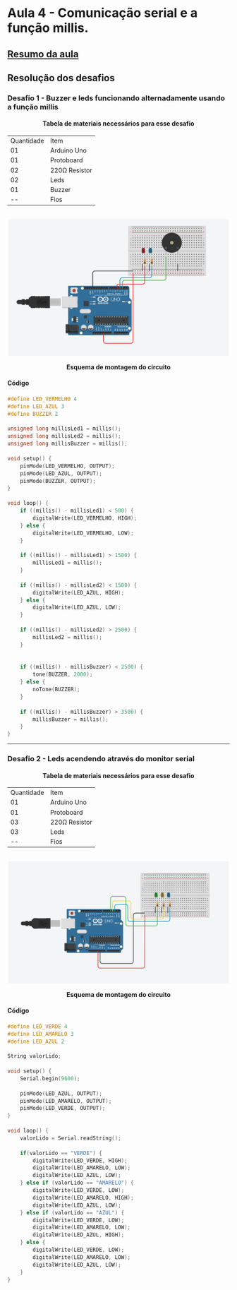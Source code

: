 <h1>Aula 4 - Comunicação serial e a função millis.</h1>

<a href="https://github.com/RAS-UFPB/Resumo-das-aulas-do-Grupo-de-Robotica/blob/main/Resumo%20aula%203"><h2>Resumo da aula</h2></a>

<h2>Resolução dos desafios</h2>

<h3>Desafio 1 - Buzzer e leds funcionando alternadamente usando a função millis</h3>

<div align='center'>
    <h4>Tabela de materiais necessários para esse desafio</h4>
    <table>
        <tr><td>Quantidade</td> <td>Item</td></tr>
        <tr><td>01</td> <td>Arduino Uno</td></tr>
        <tr><td>01</td> <td>Protoboard</td></tr>
        <tr><td>02</td> <td>220Ω Resistor</td></tr>
        <tr><td>02</td> <td>Leds</td></tr>
        <tr><td>01</td> <td>Buzzer</td></tr>
        <tr><td>--</td> <td>Fios</td></tr>
    </table>
</div>

<br>
<div align="center"><img src="./imgs/desafio%206.png" alt="" width="500px">
    <p><b>Esquema de montagem do circuito</b></p>
</div>

<h4>Código</h4>

```c++
#define LED_VERMELHO 4
#define LED_AZUL 3
#define BUZZER 2

unsigned long millisLed1 = millis();
unsigned long millisLed2 = millis();
unsigned long millisBuzzer = millis();

void setup() {
    pinMode(LED_VERMELHO, OUTPUT);
    pinMode(LED_AZUL, OUTPUT);
    pinMode(BUZZER, OUTPUT);
}

void loop() {
    if ((millis() - millisLed1) < 500) {
        digitalWrite(LED_VERMELHO, HIGH);
    } else {
        digitalWrite(LED_VERMELHO, LOW);
    }
  
    if ((millis() - millisLed1) > 1500) {
        millisLed1 = millis();
    }
  
    if ((millis() - millisLed2) < 1500) {
        digitalWrite(LED_AZUL, HIGH);
    } else {
        digitalWrite(LED_AZUL, LOW);
    }
  
    if ((millis() - millisLed2) > 2500) {
        millisLed2 = millis();
    }

  
    if ((millis() - millisBuzzer) < 2500) {
        tone(BUZZER, 2000);
    } else {
        noTone(BUZZER);
    }
  
    if ((millis() - millisBuzzer) > 3500) {
        millisBuzzer = millis();
    }
}

```

<hr>

<h3>Desafio 2 - Leds acendendo através do monitor serial</h3>

<div align='center'>
    <h4>Tabela de materiais necessários para esse desafio</h4>
    <table>
        <tr><td>Quantidade</td> <td>Item</td></tr>
        <tr><td>01</td> <td>Arduino Uno</td></tr>
        <tr><td>01</td> <td>Protoboard</td></tr>
        <tr><td>03</td> <td>220Ω Resistor</td></tr>
        <tr><td>03</td> <td>Leds</td></tr>
        <tr><td>--</td> <td>Fios</td></tr>
    </table>
</div>

<br>
<div align="center"><img src="./imgs/desafio%207.png" alt="" width="500px">
    <p><b>Esquema de montagem do circuito</b></p>
</div>

<h4>Código</h4>

```c++
#define LED_VERDE 4
#define LED_AMARELO 3
#define LED_AZUL 2

String valorLido; 

void setup() {
    Serial.begin(9600);
  
    pinMode(LED_AZUL, OUTPUT);
    pinMode(LED_AMARELO, OUTPUT);
    pinMode(LED_VERDE, OUTPUT);
}

void loop() {
    valorLido = Serial.readString();
  
    if(valorLido == "VERDE") {
        digitalWrite(LED_VERDE, HIGH);
        digitalWrite(LED_AMARELO, LOW);
        digitalWrite(LED_AZUL, LOW);
    } else if (valorLido == "AMARELO") {
        digitalWrite(LED_VERDE, LOW);
        digitalWrite(LED_AMARELO, HIGH);
        digitalWrite(LED_AZUL, LOW);
    } else if (valorLido == "AZUL") {
        digitalWrite(LED_VERDE, LOW);
        digitalWrite(LED_AMARELO, LOW);
        digitalWrite(LED_AZUL, HIGH);
    } else {
  	    digitalWrite(LED_VERDE, LOW);
        digitalWrite(LED_AMARELO, LOW);
        digitalWrite(LED_AZUL, LOW);
    }
}
```
